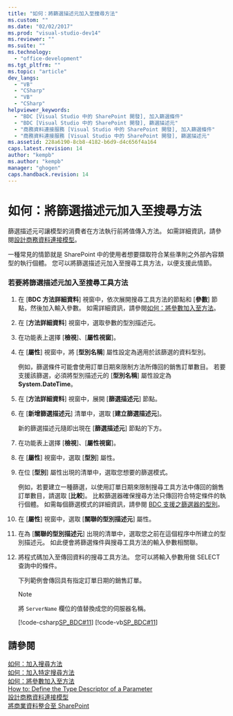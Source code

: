 ```yaml
---
title: "如何：將篩選描述元加入至搜尋方法"
ms.custom: ""
ms.date: "02/02/2017"
ms.prod: "visual-studio-dev14"
ms.reviewer: ""
ms.suite: ""
ms.technology: 
  - "office-development"
ms.tgt_pltfrm: ""
ms.topic: "article"
dev_langs: 
  - "VB"
  - "CSharp"
  - "VB"
  - "CSharp"
helpviewer_keywords: 
  - "BDC [Visual Studio 中的 SharePoint 開發], 加入篩選條件"
  - "BDC [Visual Studio 中的 SharePoint 開發], 篩選描述元"
  - "商務資料連接服務 [Visual Studio 中的 SharePoint 開發], 加入篩選條件"
  - "商務資料連接服務 [Visual Studio 中的 SharePoint 開發], 篩選描述元"
ms.assetid: 228a6190-8cb8-4182-b6d9-d4c656f4a164
caps.latest.revision: 14
author: "kempb"
ms.author: "kempb"
manager: "ghogen"
caps.handback.revision: 14
---
```

# 如何：將篩選描述元加入至搜尋方法
  篩選描述元可讓模型的消費者在方法執行前將值傳入方法。  如需詳細資訊，請參閱[設計商務資料連接模型](../sharepoint/designing-a-business-data-connectivity-model.md)。  
  
 一種常見的情節就是 SharePoint 中的使用者想要擷取符合某些準則之外部內容類型的執行個體。  您可以將篩選描述元加入至搜尋工具方法，以便支援此情節。  
  
### 若要將篩選描述元加入至搜尋工具方法  
  
1.  在 \[**BDC 方法詳細資料**\] 視窗中，依次展開搜尋工具方法的節點和 \[**參數**\] 節點，然後加入輸入參數。  如需詳細資訊，請參閱[如何：將參數加入至方法](../sharepoint/how-to-add-a-parameter-to-a-method.md)。  
  
2.  在 \[**方法詳細資料**\] 視窗中，選取參數的型別描述元。  
  
3.  在功能表上選擇 \[**檢視**\]、\[**屬性視窗**\]。  
  
4.  在 \[**屬性**\] 視窗中，將 \[**型別名稱**\] 屬性設定為適用於該篩選的資料型別。  
  
     例如，篩選條件可能會使用訂單日期來限制方法所傳回的銷售訂單數目。  若要支援該篩選，必須將型別描述元的 \[**型別名稱**\] 屬性設定為 **System.DateTime**。  
  
5.  在 \[**方法詳細資料**\] 視窗中，展開 \[**篩選描述元**\] 節點。  
  
6.  在 \[**新增篩選描述元**\] 清單中，選取 \[**建立篩選描述元**\]。  
  
     新的篩選描述元隨即出現在 \[**篩選描述元**\] 節點的下方。  
  
7.  在功能表上選擇 \[**檢視**\]、\[**屬性視窗**\]。  
  
8.  在 \[**屬性**\] 視窗中，選取 \[**型別**\] 屬性。  
  
9. 在位 \[**型別**\] 屬性出現的清單中，選取您想要的篩選模式。  
  
     例如，若要建立一種篩選，以使用訂單日期來限制搜尋工具方法中傳回的銷售訂單數目，請選取 \[**比較**\]。  比較篩選器確保搜尋方法只傳回符合特定條件的執行個體。  如需每個篩選模式的詳細資訊，請參閱 [BDC 支援之篩選器的型別](http://go.microsoft.com/fwlink/?LinkId=169287)。  
  
10. 在 \[**屬性**\] 視窗中，選取 \[**關聯的型別描述元**\] 屬性。  
  
11. 在為 \[**關聯的型別描述元**\] 出現的清單中，選取您之前在這個程序中所建立的型別描述元。  如此便會將篩選條件與搜尋工具方法的輸入參數相關聯。  
  
12. 將程式碼加入至傳回資料的搜尋工具方法。  您可以將輸入參數用做 SELECT 查詢中的條件。  
  
     下列範例會傳回具有指定訂單日期的銷售訂單。  
  
    > [!NOTE]  
    >  將 `ServerName` 欄位的值替換成您的伺服器名稱。  
  
     [!code-csharp[SP_BDC#11](../snippets/csharp/VS_Snippets_OfficeSP/sp_bdc/CS/bdcmodel1/salesorderservice.cs#11)]
     [!code-vb[SP_BDC#11](../snippets/visualbasic/VS_Snippets_OfficeSP/sp_bdc/VB/bdcmodel1/salesorderservice.vb#11)]  
  
## 請參閱  
 [如何：加入搜尋方法](../sharepoint/how-to-add-a-finder-method.md)   
 [如何：加入特定搜尋方法](../sharepoint/how-to-add-a-specific-finder-method.md)   
 [如何：將參數加入至方法](../sharepoint/how-to-add-a-parameter-to-a-method.md)   
 [How to: Define the Type Descriptor of a Parameter](../sharepoint/how-to-define-the-type-descriptor-of-a-parameter.md)   
 [設計商務資料連接模型](../sharepoint/designing-a-business-data-connectivity-model.md)   
 [將商業資料整合至 SharePoint](../sharepoint/integrating-business-data-into-sharepoint.md)  
  
  